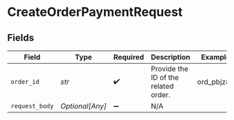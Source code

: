 # CreateOrderPaymentRequest


## Fields

| Field                                | Type                                 | Required                             | Description                          | Example                              |
| ------------------------------------ | ------------------------------------ | ------------------------------------ | ------------------------------------ | ------------------------------------ |
| `order_id`                           | *str*                                | :heavy_check_mark:                   | Provide the ID of the related order. | ord_pbjz8x                           |
| `request_body`                       | *Optional[Any]*                      | :heavy_minus_sign:                   | N/A                                  |                                      |